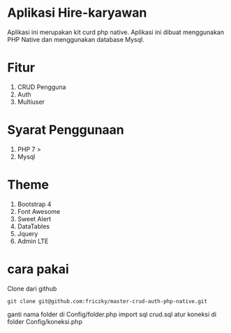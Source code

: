 # Aplikasi Hire-karyawan
Aplikasi ini merupakan  kit curd php native. Aplikasi ini dibuat menggunakan PHP Native dan menggunakan database Mysql.

# Fitur
1. CRUD Pengguna
2. Auth
4. Multiuser 

# Syarat Penggunaan
1. PHP 7 >
2. Mysql

# Theme
1. Bootstrap 4
2. Font Awesome
3. Sweet Alert
4. DataTables
5. Jquery
6. Admin LTE

# cara pakai

Clone dari github 
```
git clone git@github.com:friczky/master-crud-auth-php-native.git
```

ganti nama folder di Config/folder.php
import sql crud.sql
atur koneksi di folder Config/koneksi.php
